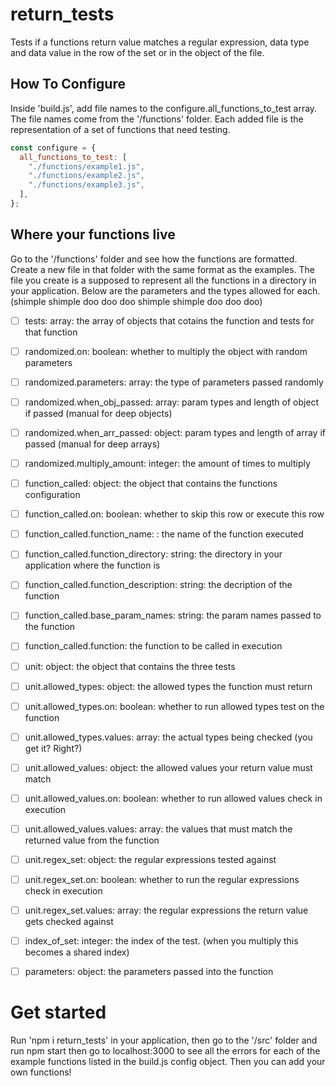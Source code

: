 # return_tests

Tests if a functions return value matches a regular expression, data type and data value in the row of the set or in the object of the file.

## How To Configure

Inside 'build.js', add file names to the configure.all_functions_to_test array. The file names come from the '/functions' folder. Each added file is the representation of a set of functions that need testing.

```js
const configure = {
  all_functions_to_test: [
    "./functions/example1.js",
    "./functions/example2.js",
    "./functions/example3.js",
  ],
};
```

## Where your functions live

Go to the '/functions' folder and see how the functions are formatted. Create a new file in that folder with the same format as the examples. The file you create is a supposed to represent all the functions in a directory in your application. Below are the parameters and the types allowed for each. (shimple shimple doo doo doo shimple shimple doo doo doo)

- [ ] tests: array: the array of objects that cotains the function and tests for that function

- [ ] randomized.on: boolean: whether to multiply the object with random parameters

- [ ] randomized.parameters: array: the type of parameters passed randomly

- [ ] randomized.when_obj_passed: array: param types and length of object if passed (manual for deep objects)

- [ ] randomized.when_arr_passed: object: param types and length of array if passed (manual for deep arrays)

- [ ] randomized.multiply_amount: integer: the amount of times to multiply

- [ ] function_called: object: the object that contains the functions configuration

- [ ] function_called.on: boolean: whether to skip this row or execute this row

- [ ] function_called.function_name: : the name of the function executed

- [ ] function_called.function_directory: string: the directory in your application where the function is

- [ ] function_called.function_description: string: the decription of the function

- [ ] function_called.base_param_names: string: the param names passed to the function

- [ ] function_called.function: the function to be called in execution

- [ ] unit: object: the object that contains the three tests

- [ ] unit.allowed_types: object: the allowed types the function must return

- [ ] unit.allowed_types.on: boolean: whether to run allowed types test on the function

- [ ] unit.allowed_types.values: array: the actual types being checked (you get it? Right?)

- [ ] unit.allowed_values: object: the allowed values your return value must match

- [ ] unit.allowed_values.on: boolean: whether to run allowed values check in execution

- [ ] unit.allowed_values.values: array: the values that must match the returned value from the function

- [ ] unit.regex_set: object: the regular expressions tested against

- [ ] unit.regex_set.on: boolean: whether to run the regular expressions check in execution

- [ ] unit.regex_set.values: array: the regular expressions the return value gets checked against

- [ ] index_of_set: integer: the index of the test. (when you multiply this becomes a shared index)

- [ ] parameters: object: the parameters passed into the function

# Get started

Run 'npm i return_tests' in your application, then go to the '/src' folder and run npm start then go to localhost:3000 to see all the errors for each of the example functions listed in the build.js config object. Then you can add your own functions!
